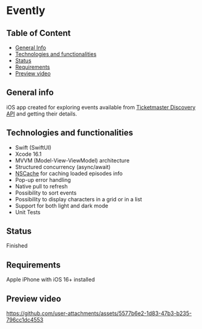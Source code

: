 # Evently

## Table of Content
* [General Info](#general-info)
* [Technologies and functionalities](#technologies-and-functionalities)
* [Status](#status)
* [Requirements](#requirements)
* [Preview video](#preview-video)


## General info
iOS app created for exploring events available from [Ticketmaster Discovery API](https://developer.ticketmaster.com/products-and-docs/apis/discovery-api/v2/) and getting their details.


## Technologies and functionalities
* Swift (SwiftUI)
* Xcode 16.1
* MVVM (Model-View-ViewModel) architecture
* Structured concurrency (async/await)
* [NSCache](https://developer.apple.com/documentation/foundation/nscache) for caching loaded episodes info
* Pop-up error handling
* Native pull to refresh
* Possibility to sort events
* Possibility to display characters in a grid or in a list
* Support for both light and dark mode
* Unit Tests


## Status
Finished


## Requirements
Apple iPhone with iOS 16+ installed

   
## Preview video 

https://github.com/user-attachments/assets/5577b6e2-1d83-47b3-b235-796cc1dc4553
